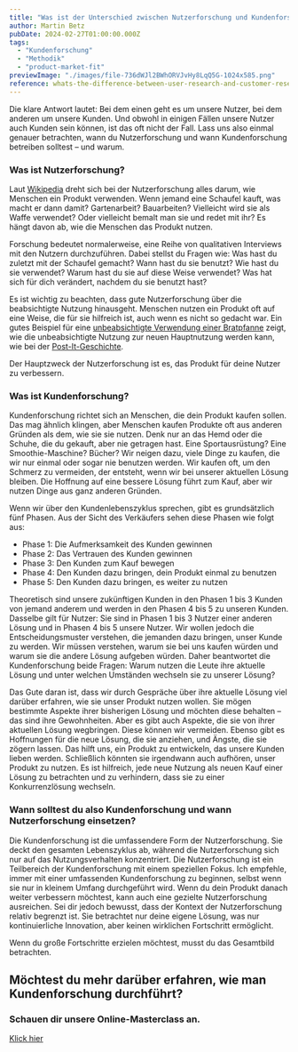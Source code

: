 ```yaml
---
title: "Was ist der Unterschied zwischen Nutzerforschung und Kundenforschung?"
author: Martin Betz
pubDate: 2024-02-27T01:00:00.000Z
tags:
  - "Kundenforschung"
  - "Methodik"
  - "product-market-fit"
previewImage: "./images/file-736dWJl2BWhORVJvHy8LqQ5G-1024x585.png"
reference: whats-the-difference-between-user-research-and-customer-research
---
```


Die klare Antwort lautet: Bei dem einen geht es um unsere Nutzer, bei dem anderen um unsere Kunden. Und obwohl in einigen Fällen unsere Nutzer auch Kunden sein können, ist das oft nicht der Fall. Lass uns also einmal genauer betrachten, wann du Nutzerforschung und wann Kundenforschung betreiben solltest – und warum.

### Was ist Nutzerforschung?

Laut [Wikipedia](https://en.wikipedia.org/wiki/User_research) dreht sich bei der Nutzerforschung alles darum, wie Menschen ein Produkt verwenden. Wenn jemand eine Schaufel kauft, was macht er dann damit? Gartenarbeit? Bauarbeiten? Vielleicht wird sie als Waffe verwendet? Oder vielleicht bemalt man sie und redet mit ihr? Es hängt davon ab, wie die Menschen das Produkt nutzen.

Forschung bedeutet normalerweise, eine Reihe von qualitativen Interviews mit den Nutzern durchzuführen. Dabei stellst du Fragen wie: Was hast du zuletzt mit der Schaufel gemacht? Wann hast du sie benutzt? Wie hast du sie verwendet? Warum hast du sie auf diese Weise verwendet? Was hat sich für dich verändert, nachdem du sie benutzt hast?

Es ist wichtig zu beachten, dass gute Nutzerforschung über die beabsichtigte Nutzung hinausgeht. Menschen nutzen ein Produkt oft auf eine Weise, die für sie hilfreich ist, auch wenn es nicht so gedacht war. Ein gutes Beispiel für eine [unbeabsichtigte Verwendung einer Bratpfanne](https://www.youtube.com/watch?v=HA3SuHtCWo0&ab_channel=StoryfulViral) zeigt, wie die unbeabsichtigte Nutzung zur neuen Hauptnutzung werden kann, wie bei der [Post-It-Geschichte](https://www.post-it.com/3M/en_US/post-it/contact-us/about-us/).

Der Hauptzweck der Nutzerforschung ist es, das Produkt für deine Nutzer zu verbessern.

### Was ist Kundenforschung?

Kundenforschung richtet sich an Menschen, die dein Produkt kaufen sollen. Das mag ähnlich klingen, aber Menschen kaufen Produkte oft aus anderen Gründen als dem, wie sie sie nutzen. Denk nur an das Hemd oder die Schuhe, die du gekauft, aber nie getragen hast. Eine Sportausrüstung? Eine Smoothie-Maschine? Bücher? Wir neigen dazu, viele Dinge zu kaufen, die wir nur einmal oder sogar nie benutzen werden. Wir kaufen oft, um den Schmerz zu vermeiden, der entsteht, wenn wir bei unserer aktuellen Lösung bleiben. Die Hoffnung auf eine bessere Lösung führt zum Kauf, aber wir nutzen Dinge aus ganz anderen Gründen.

Wenn wir über den Kundenlebenszyklus sprechen, gibt es grundsätzlich fünf Phasen. Aus der Sicht des Verkäufers sehen diese Phasen wie folgt aus:

- Phase 1: Die Aufmerksamkeit des Kunden gewinnen
- Phase 2: Das Vertrauen des Kunden gewinnen
- Phase 3: Den Kunden zum Kauf bewegen
- Phase 4: Den Kunden dazu bringen, dein Produkt einmal zu benutzen
- Phase 5: Den Kunden dazu bringen, es weiter zu nutzen

Theoretisch sind unsere zukünftigen Kunden in den Phasen 1 bis 3 Kunden von jemand anderem und werden in den Phasen 4 bis 5 zu unseren Kunden. Dasselbe gilt für Nutzer: Sie sind in Phasen 1 bis 3 Nutzer einer anderen Lösung und in Phasen 4 bis 5 unsere Nutzer. Wir wollen jedoch die Entscheidungsmuster verstehen, die jemanden dazu bringen, unser Kunde zu werden. Wir müssen verstehen, warum sie bei uns kaufen würden und warum sie die andere Lösung aufgeben würden. Daher beantwortet die Kundenforschung beide Fragen: Warum nutzen die Leute ihre aktuelle Lösung und unter welchen Umständen wechseln sie zu unserer Lösung?

Das Gute daran ist, dass wir durch Gespräche über ihre aktuelle Lösung viel darüber erfahren, wie sie unser Produkt nutzen wollen. Sie mögen bestimmte Aspekte ihrer bisherigen Lösung und möchten diese behalten – das sind ihre Gewohnheiten. Aber es gibt auch Aspekte, die sie von ihrer aktuellen Lösung wegbringen. Diese können wir vermeiden. Ebenso gibt es Hoffnungen für die neue Lösung, die sie anziehen, und Ängste, die sie zögern lassen. Das hilft uns, ein Produkt zu entwickeln, das unsere Kunden lieben werden. Schließlich könnten sie irgendwann auch aufhören, unser Produkt zu nutzen. Es ist hilfreich, jede neue Nutzung als neuen Kauf einer Lösung zu betrachten und zu verhindern, dass sie zu einer Konkurrenzlösung wechseln.

### Wann solltest du also Kundenforschung und wann Nutzerforschung einsetzen?

Die Kundenforschung ist die umfassendere Form der Nutzerforschung. Sie deckt den gesamten Lebenszyklus ab, während die Nutzerforschung sich nur auf das Nutzungsverhalten konzentriert. Die Nutzerforschung ist ein Teilbereich der Kundenforschung mit einem speziellen Fokus. Ich empfehle, immer mit einer umfassenden Kundenforschung zu beginnen, selbst wenn sie nur in kleinem Umfang durchgeführt wird. Wenn du dein Produkt danach weiter verbessern möchtest, kann auch eine gezielte Nutzerforschung ausreichen. Sei dir jedoch bewusst, dass der Kontext der Nutzerforschung relativ begrenzt ist. Sie betrachtet nur deine eigene Lösung, was nur kontinuierliche Innovation, aber keinen wirklichen Fortschritt ermöglicht.

Wenn du große Fortschritte erzielen möchtest, musst du das Gesamtbild betrachten.

## Möchtest du mehr darüber erfahren, wie man Kundenforschung durchführt?

### Schauen dir unsere Online-Masterclass an.

[Klick hier](/leistungen/mastering-jobs-to-be-done-online-workshop/)
